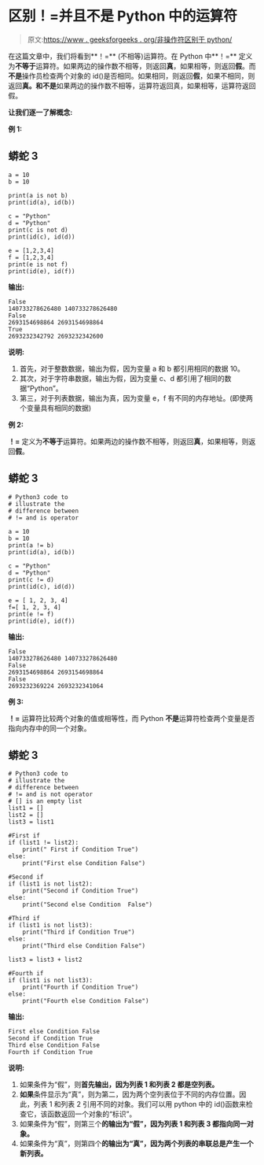 # 区别！=并且不是 Python 中的运算符

> 原文:[https://www . geeksforgeeks . org/非操作符区别于 python/](https://www.geeksforgeeks.org/difference-between-and-is-not-operator-in-python/)

在这篇文章中，我们将看到**！=** (不相等)运算符。在 Python 中**！=** 定义为**不等于**运算符。如果两边的操作数不相等，则返回**真**，如果相等，则返回**假**。而**不是**操作员检查两个对象的 id()是否相同。如果相同，则返回**假**，如果不相同，则返回**真。**和**不是**如果两边的操作数不相等，运算符返回真，如果相等，运算符返回假。

**让我们逐一了解概念:**

**例 1:**

## 蟒蛇 3

```
a = 10
b = 10

print(a is not b)
print(id(a), id(b))

c = "Python"
d = "Python"
print(c is not d)
print(id(c), id(d))

e = [1,2,3,4]
f = [1,2,3,4]
print(e is not f)
print(id(e), id(f))
```

**输出:**

```
False
140733278626480 140733278626480
False
2693154698864 2693154698864
True
2693232342792 2693232342600
```

**说明:**

1.  首先，对于整数数据，输出为假，因为变量 a 和 b 都引用相同的数据 10。
2.  其次，对于字符串数据，输出为假，因为变量 c、d 都引用了相同的数据“Python”。
3.  第三，对于列表数据，输出为真，因为变量 e，f 有不同的内存地址。(即使两个变量具有相同的数据)

**例 2:**

**！=** 定义为**不等于**运算符。如果两边的操作数不相等，则返回**真**，如果相等，则返回**假**。

## 蟒蛇 3

```
# Python3 code to 
# illustrate the 
# difference between
# != and is operator

a = 10
b = 10
print(a != b)
print(id(a), id(b))

c = "Python"
d = "Python"
print(c != d)
print(id(c), id(d))

e = [ 1, 2, 3, 4]
f=[ 1, 2, 3, 4]
print(e != f)
print(id(e), id(f))
```

**输出:**

```
False
140733278626480 140733278626480
False
2693154698864 2693154698864
False
2693232369224 2693232341064
```

**例 3:**

**！=** 运算符比较两个对象的值或相等性，而 Python **不是**运算符检查两个变量是否指向内存中的同一个对象。

## 蟒蛇 3

```
# Python3 code to 
# illustrate the 
# difference between
# != and is not operator
# [] is an empty list
list1 = []
list2 = []
list3 = list1

#First if
if (list1 != list2):
    print(" First if Condition True")
else:
    print("First else Condition False")

#Second if
if (list1 is not list2):
    print("Second if Condition True")
else:
    print("Second else Condition  False")

#Third if
if (list1 is not list3):
    print("Third if Condition True")
else: 
    print("Third else Condition False")

list3 = list3 + list2

#Fourth if
if (list1 is not list3):
    print("Fourth if Condition True")
else: 
    print("Fourth else Condition False")
```

**输出:**

```
First else Condition False
Second if Condition True
Third else Condition False
Fourth if Condition True
```

**说明:**

1.  如果条件为“假”，则**首先输出，因为列表 1 和列表 2 都是空列表。**
2.  **如果**条件显示为“真”，则为第二，因为两个空列表位于不同的内存位置。因此，列表 1 和列表 2 引用不同的对象。我们可以用 python 中的 id()函数来检查它，该函数返回一个对象的“标识”。
3.  如果条件为“假”，则第三个**的输出为“假”，因为列表 1 和列表 3 都指向同一对象。**
4.  如果条件为“真”，则第四个**的输出为“真”，因为两个列表的串联总是产生一个新列表。**